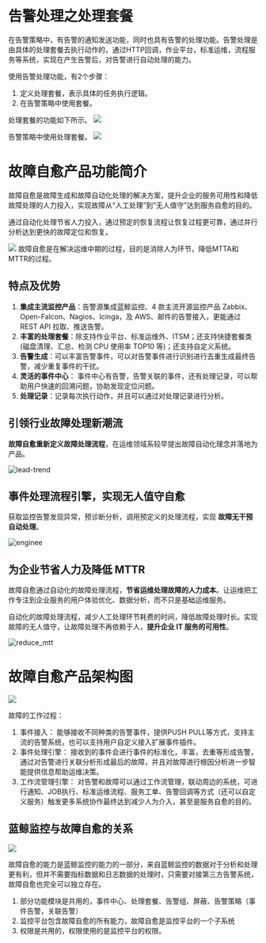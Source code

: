 # 告警处理之处理套餐

在告警策略中，有告警的通知发送功能，同时也具有告警的处理功能。告警处理是由具体的处理套餐去执行动作的，通过HTTP回调，作业平台，标准运维，流程服务等系统，实现在产生告警后，对告警进行自动处理的能力。

使用告警处理功能，有2个步骤：

1. 定义处理套餐，表示具体的任务执行逻辑。
2. 在告警策略中使用套餐。

处理套餐的功能如下所示。
![](media/16616642280271.jpg)

告警策略中使用处理套餐。
![](media/16616642342750.jpg)



# 故障自愈产品功能简介

故障自愈是故障生成和故障自动化处理的解决方案，提升企业的服务可用性和降低故障处理的人力投入，实现故障从“人工处理”到“无人值守”达到服务自愈的目的。


通过自动化处理节省人力投入，通过预定的恢复流程让恢复过程更可靠，通过并行分析达到更快的故障定位和恢复。

![](media/16260199757242.jpg)
故障自愈是在解决运维中期的过程，目的是消除人为环节，降低MTTA和MTTR的过程。 


## 特点及优势


1. **集成主流监控产品**：告警源集成蓝鲸监控、4 款主流开源监控产品 Zabbix、Open-Falcon、Nagios、Icinga，及 AWS、邮件的告警接入，更能通过 REST API 拉取、推送告警。
2. **丰富的处理套餐**：除支持作业平台、标准运维外、ITSM；还支持快捷套餐类(磁盘清理、汇总、检测 CPU 使用率 TOP10 等)；还支持自定义系统。
3. **告警生成**：可以丰富告警事件，可以对告警事件进行识别进行去重生成最终告警，减少重复事件的干扰。
5. **灵活的事件中心**： 事件中心有告警，告警关联的事件，还有处理记录，可以帮助用户快速的回溯问题，协助发现定位问题。
7. **处理记录**：记录每次执行动作，并且可以通过对处理记录进行分析。

## 引领行业故障处理新潮流

**故障自愈重新定义故障处理流程**，在运维领域系较早提出故障自动化理念并落地为产品。

![lead-trend](media/lead-trend.png)

## 事件处理流程引擎，实现无人值守自愈

获取监控告警发现异常，预诊断分析，调用预定义的处理流程，实现 **故障无干预自动处理**。

![enginee](media/enginee.png)

## 为企业节省人力及降低 MTTR

故障自愈通过自动化的故障处理流程，**节省运维处理故障的人力成本**。让运维把工作专注到企业服务的用户体验优化、数据分析，而不只是基础运维服务。

自动化的故障处理流程，减少人工处理环节耗费的时间，降低故障处理时长。实现故障的无人值守，让故障处理不再依赖于人，**提升企业 IT 服务的可用性**。

![reduce_mtt](media/reduce_mttr.png)

# 故障自愈产品架构图

![](media/16260197861357.jpg)

故障的工作过程：

1. 事件接入： 能够接收不同种类的告警事件，提供PUSH PULL等方式，支持主流的告警系统，也可以支持用户自定义接入扩展事件插件。
2. 事件处理引擎： 接收到的事件会进行事件的标准化，丰富，去重等形成告警，通过对告警进行关联分析形成最后的故障，并且对故障进行根因分析进一步智能提供信息帮助运维决策。
3. 工作流管理引擎： 对告警和故障可以通过工作流管理，联动周边的系统，可进行通知、JOB执行、标准运维流程、服务工单、告警回调等方式（还可以自定义服务）触发更多系统协作最终达到减少人为介入，甚至是服务自愈的目的。

## 蓝鲸监控与故障自愈的关系
![](media/16260196651463.jpg)

故障自愈的能力是蓝鲸监控的能力的一部分，来自蓝鲸监控的数据对于分析和处理更有利，但并不需要指标数据和日志数据的处理时，只需要对接第三方告警系统，故障自愈也完全可以独立存在。

1. 部分功能模块是共用的，事件中心、处理套餐、告警组、屏蔽、告警策略（事件告警，关联告警）
2. 监控平台包含故障自愈的所有能力，故障自愈是监控平台的一个子系统
3. 权限是共用的，权限使用的是监控平台的权限。

